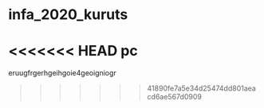 # infa_2020_kuruts


<<<<<<< HEAD
pc
=======
eruugfrgerhgeihgoie4geoigniogr
>>>>>>> 41890fe7a5e34d25474dd801aeacd6ae567d0909
